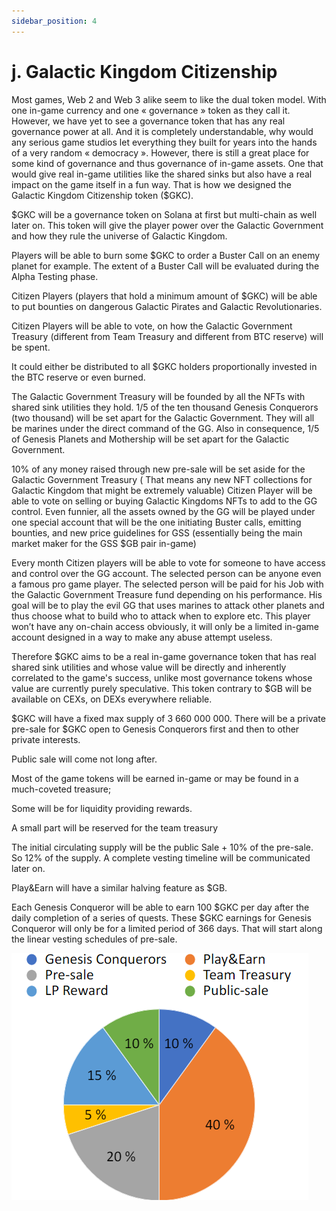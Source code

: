 ```yaml
---
sidebar_position: 4
---
```


# j. Galactic Kingdom Citizenship 

Most games, Web 2 and Web 3 alike seem to like the dual token model. With one in-game currency and one « governance » token as they call it. However, we have yet to see a governance token that has any real governance power at all. And it is completely understandable, why would any serious game studios let everything they built for years into the hands of a very random « democracy ». However, there is still a great place for some kind of governance and thus governance of in-game assets.  One that would give real in-game utilities like the shared sinks but also have a real impact on the game itself in a fun way.
That is how we designed the Galactic Kingdom Citizenship token ($GKC).

$GKC will be a governance token on Solana at first but multi-chain as well later on.
This token will give the player power over the Galactic Government and how they rule the universe of Galactic Kingdom.

Players will be able to burn some $GKC to order a Buster Call on an enemy planet for example. The extent of a Buster Call will be evaluated during the Alpha Testing phase.

Citizen Players (players that hold a minimum amount of $GKC) will be able to put bounties on dangerous Galactic Pirates and Galactic Revolutionaries.

Citizen Players will be able to vote, on how the Galactic Government Treasury (different from Team Treasury and different from BTC reserve) will be spent.

It could either be distributed to all $GKC holders proportionally invested in the BTC reserve or even burned.

The Galactic Government Treasury will be founded by all the NFTs with shared sink utilities they hold. 1/5 of the ten thousand Genesis Conquerors (two thousand) will be set apart for the Galactic Government. They will all be marines under the direct command of the GG. Also in consequence, 1/5 of Genesis Planets and Mothership will be set apart for the Galactic Government.

10% of any money raised through new pre-sale will be set aside for the Galactic Government Treasury ( That means any new NFT collections for Galactic Kingdom that might be extremely valuable)
Citizen Player will be able to vote on selling or buying Galactic Kingdoms NFTs to add to the GG control.
Even funnier, all the assets owned by the GG will be played under one special account that will be the one initiating Buster calls, emitting bounties, and new price guidelines for GSS (essentially being the main market maker for the GSS $GB pair in-game)

Every month Citizen players will be able to vote for someone to have access and control over the GG account. The selected person can be anyone even a famous pro game player. The selected person will be paid for his Job with the Galactic Government Treasure fund depending on his performance. His goal will be to play the evil GG that uses marines to attack other planets and thus choose what to build who to attack when to explore etc. This player won’t have any on-chain access obviously, it will only be a limited in-game account designed in a way to make any abuse attempt useless.

Therefore $GKC aims to be a real in-game governance token that has real shared sink utilities and whose value will be directly and inherently correlated to the game's success, unlike most governance tokens whose value are currently purely speculative. This token contrary to $GB will be available on CEXs, on DEXs everywhere reliable. 

$GKC will have a fixed max supply of 3 660 000 000.
There will be a private pre-sale for $GKC open to Genesis Conquerors first and then to other private interests.

Public sale will come not long after.

Most of the game tokens will be earned in-game or may be found in a much-coveted treasure;

Some will be for liquidity providing rewards.

A small part will be reserved for the team treasury 

The initial circulating supply will be the public Sale + 10% of the pre-sale. So 12% of the supply. A complete vesting timeline will be communicated later on.

Play&Earn will have a similar halving feature as $GB.

Each Genesis Conqueror will be able to earn 100 $GKC per day after the daily completion of a series of quests. These  $GKC earnings for Genesis Conqueror will only be for a limited period of 366 days. That will start along the linear vesting schedules of pre-sale.

![Docusaurus logo](../../static/img/pie.png)